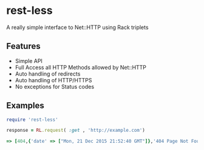 # rest-less
A really simple interface to Net::HTTP using Rack triplets

## Features
* Simple API
* Full Access all HTTP Methods allowed by Net::HTTP
* Auto handling of redirects
* Auto handling of HTTP/HTTPS
* No exceptions for Status codes

## Examples
``` ruby
require 'rest-less'

response = RL.request( :get , 'http://example.com')

=> [404,{'date' => ["Mon, 21 Dec 2015 21:52:40 GMT"]},'404 Page Not Found']
```